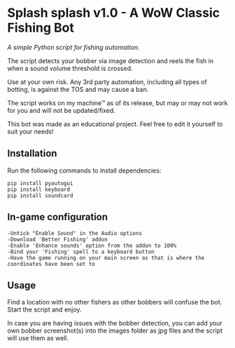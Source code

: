 # Splash splash v1.0 - A WoW Classic Fishing Bot

*A simple Python script for fishing automation.*

The script detects your bobber via image detection and reels the fish in when a sound volume threshold is crossed.

Use at your own risk. Any 3rd party automation, including all types of botting, is against the TOS and may cause a ban.

The script works on my machine™ as of its release, but may or may not work for you and will not be updated/fixed.

This bot was made as an educational project. Feel free to edit it yourself to suit your needs!


## Installation

Run the following commands to install dependencies:

```
pip install pyautogui
pip install keyboard
pip install soundcard
```

## In-game configuration

```
-Untick "Enable Sound" in the Audio options
-Download 'Better Fishing' addon
-Enable 'Enhance sounds' option from the addon to 100%
-Bind your 'Fishing' spell to a keyboard button
-Have the game running on your main screen as that is where the coordinates have been set to
```

## Usage

Find a location with no other fishers as other bobbers will confuse the bot. Start the script and enjoy.

In case you are having issues with the bobber detection, you can add your own bobber screenshot(s) into the images folder as jpg files and the script will use them as well.

